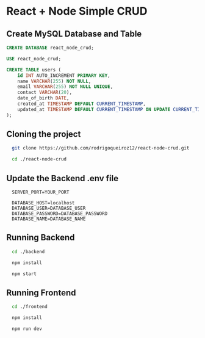 # React + Node Simple CRUD

## Create MySQL Database and Table
```sql
CREATE DATABASE react_node_crud;

USE react_node_crud;

CREATE TABLE users (
    id INT AUTO_INCREMENT PRIMARY KEY,
    name VARCHAR(255) NOT NULL,
    email VARCHAR(255) NOT NULL UNIQUE,
    contact VARCHAR(20),
    date_of_birth DATE,
    created_at TIMESTAMP DEFAULT CURRENT_TIMESTAMP,
    updated_at TIMESTAMP DEFAULT CURRENT_TIMESTAMP ON UPDATE CURRENT_TIMESTAMP
);
```

## Cloning the project
```Bash 
  git clone https://github.com/rodrigoqueiroz12/react-node-crud.git

  cd ./react-node-crud
```

## Update the Backend .env file
```
  SERVER_PORT=YOUR_PORT

  DATABASE_HOST=localhost
  DATABASE_USER=DATABASE_USER
  DATABASE_PASSWORD=DATABASE_PASSWORD
  DATABASE_NAME=DATABASE_NAME
```

## Running Backend

```bash
  cd ./backend

  npm install

  npm start
```

## Running Frontend

```bash
  cd ./frontend

  npm install

  npm run dev 
```
    